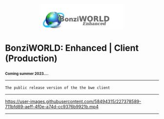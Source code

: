 <p align="center" width="100%">
  <img width="53%" height="40%" src="https://github.com/CosmicStar98/bwe-client/blob/main/draft%202%20light.png?raw=true" />
</p>

# BonziWORLD: Enhanced | Client (Production)
<sub>**Coming summer 2023....**</sub>

<hr>

`The public release version of the the bwe client`

<hr>



https://user-images.githubusercontent.com/58494315/227378589-711bfd89-aeff-4f0e-a74d-cc9376b9921b.mp4



<hr>
